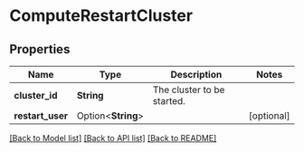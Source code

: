 # ComputeRestartCluster

## Properties

Name | Type | Description | Notes
------------ | ------------- | ------------- | -------------
**cluster_id** | **String** | The cluster to be started. | 
**restart_user** | Option<**String**> | <needs content added> | [optional]

[[Back to Model list]](../README.md#documentation-for-models) [[Back to API list]](../README.md#documentation-for-api-endpoints) [[Back to README]](../README.md)


